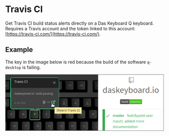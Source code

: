 # Travis CI

Get Travis CI build status alerts directly on a Das Keyboard Q keyboard. Requires a Travis account
and the token linked to this account: [https://travis-ci.com/](https://travis-ci.com/).

## Example

The key in the image below is red because the build of the software `q-desktop` is failing.

![Travis CI on a Das Keybaord Q](assets/image.png "Das Keyboard Travis CI applet")